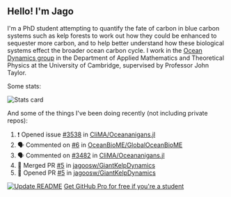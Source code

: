 ## Hello! I'm Jago

I'm a PhD student attempting to quantify the fate of carbon in blue carbon systems such as kelp forests to work out how they could be enhanced to sequester more carbon, and to help better understand how these biological systems effect the broader ocean carbon cycle. I work in the <a href="https://www.damtp.cam.ac.uk/user/jrt51/" class="emph">Ocean Dynamics group</a> in the Department of Applied Mathematics and Theoretical Physics at the University of Cambridge, supervised by Professor John Taylor.

Some stats:
<!--
![](https://raw.githubusercontent.com/jagoosw/jagoosw/main/profile-summary-card-output/nord_dark/0-profile-details.svg)
![](https://raw.githubusercontent.com/jagoosw/jagoosw/main/profile-summary-card-output/nord_dark/3-stats.svg)
![](https://raw.githubusercontent.com/jagoosw/jagoosw/main/profile-summary-card-output/nord_dark/4-productive-time.svg)
-->
![Stats card](https://github-readme-stats.vercel.app/api?username=jagoosw&count_private=true&show_icons=true&theme=transparent&hide_title=true&rank_icon=percentile&show=reviews)

And some of the things I've been doing recently (not including private repos):
<!--START_SECTION:activity-->
1. ❗ Opened issue [#3538](https://github.com/CliMA/Oceananigans.jl/issues/3538) in [CliMA/Oceananigans.jl](https://github.com/CliMA/Oceananigans.jl)
2. 🗣 Commented on [#6](https://github.com/OceanBioME/GlobalOceanBioME/issues/6#issuecomment-2032881883) in [OceanBioME/GlobalOceanBioME](https://github.com/OceanBioME/GlobalOceanBioME)
3. 🗣 Commented on [#3482](https://github.com/CliMA/Oceananigans.jl/pull/3482#issuecomment-2032715863) in [CliMA/Oceananigans.jl](https://github.com/CliMA/Oceananigans.jl)
4. 🎉 Merged PR [#5](https://github.com/jagoosw/GiantKelpDynamics/pull/5) in [jagoosw/GiantKelpDynamics](https://github.com/jagoosw/GiantKelpDynamics)
5. 💪 Opened PR [#5](https://github.com/jagoosw/GiantKelpDynamics/pull/5) in [jagoosw/GiantKelpDynamics](https://github.com/jagoosw/GiantKelpDynamics)
<!--END_SECTION:activity-->


[![Update README](https://github.com/jagoosw/jagoosw/actions/workflows/update-readme.yml/badge.svg)](https://github.com/jagoosw/jagoosw/actions/workflows/update-readme.yml)
[Get GitHub Pro for free if you're a student](https://education.github.com/pack)

